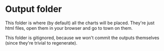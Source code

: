 # Output folder

This folder is where (by default) all the charts will be placed. They're just
html files, open them in your browser and go to town on them.

This folder is gitignored, because we won't commit the outputs themselves (since
they're trivial to regenerate).

